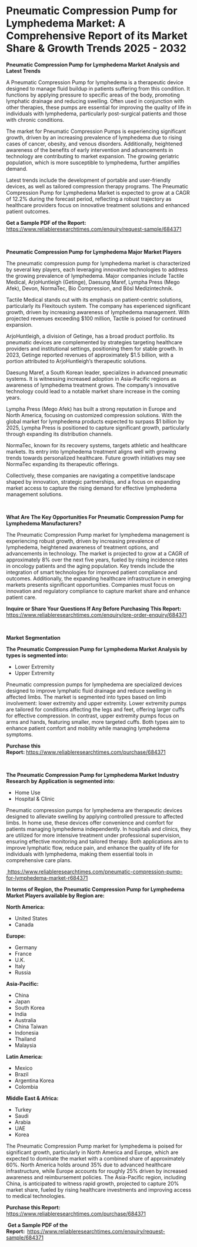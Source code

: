 <p><h1>Pneumatic Compression Pump for Lymphedema Market: A Comprehensive Report of its Market Share & Growth Trends 2025 - 2032</h1></p><p><strong>Pneumatic Compression Pump for Lymphedema Market Analysis and Latest Trends</strong></p>
<p><p>A Pneumatic Compression Pump for lymphedema is a therapeutic device designed to manage fluid buildup in patients suffering from this condition. It functions by applying pressure to specific areas of the body, promoting lymphatic drainage and reducing swelling. Often used in conjunction with other therapies, these pumps are essential for improving the quality of life in individuals with lymphedema, particularly post-surgical patients and those with chronic conditions.</p><p>The market for Pneumatic Compression Pumps is experiencing significant growth, driven by an increasing prevalence of lymphedema due to rising cases of cancer, obesity, and venous disorders. Additionally, heightened awareness of the benefits of early intervention and advancements in technology are contributing to market expansion. The growing geriatric population, which is more susceptible to lymphedema, further amplifies demand.</p><p>Latest trends include the development of portable and user-friendly devices, as well as tailored compression therapy programs. The Pneumatic Compression Pump for Lymphedema Market is expected to grow at a CAGR of 12.2% during the forecast period, reflecting a robust trajectory as healthcare providers focus on innovative treatment solutions and enhanced patient outcomes.</p></p>
<p><strong>Get a Sample PDF of the Report:&nbsp;</strong> <a href="https://www.reliableresearchtimes.com/enquiry/request-sample/684371?utm_campaign=2940&utm_medium=2&utm_source=Github&utm_content=ia&utm_term=13042025&utm_id=pneumatic-compression-pump-for-lymphedema">https://www.reliableresearchtimes.com/enquiry/request-sample/684371</a></p>
<p>&nbsp;</p>
<p><strong>Pneumatic Compression Pump for Lymphedema Major Market Players</strong></p>
<p><p>The pneumatic compression pump for lymphedema market is characterized by several key players, each leveraging innovative technologies to address the growing prevalence of lymphedema. Major companies include Tactile Medical, ArjoHuntleigh (Getinge), Daesung Maref, Lympha Press (Mego Afek), Devon, NormaTec, Bio Compression, and Bösl Medizintechnik.</p><p>Tactile Medical stands out with its emphasis on patient-centric solutions, particularly its Flexitouch system. The company has experienced significant growth, driven by increasing awareness of lymphedema management. With projected revenues exceeding $100 million, Tactile is poised for continued expansion.</p><p>ArjoHuntleigh, a division of Getinge, has a broad product portfolio. Its pneumatic devices are complemented by strategies targeting healthcare providers and institutional settings, positioning them for stable growth. In 2023, Getinge reported revenues of approximately $1.5 billion, with a portion attributed to ArjoHuntleigh’s therapeutic solutions.</p><p>Daesung Maref, a South Korean leader, specializes in advanced pneumatic systems. It is witnessing increased adoption in Asia-Pacific regions as awareness of lymphedema treatment grows. The company’s innovative technology could lead to a notable market share increase in the coming years.</p><p>Lympha Press (Mego Afek) has built a strong reputation in Europe and North America, focusing on customized compression solutions. With the global market for lymphedema products expected to surpass $1 billion by 2025, Lympha Press is positioned to capture significant growth, particularly through expanding its distribution channels.</p><p>NormaTec, known for its recovery systems, targets athletic and healthcare markets. Its entry into lymphedema treatment aligns well with growing trends towards personalized healthcare. Future growth initiatives may see NormaTec expanding its therapeutic offerings.</p><p>Collectively, these companies are navigating a competitive landscape shaped by innovation, strategic partnerships, and a focus on expanding market access to capture the rising demand for effective lymphedema management solutions.</p></p>
<p>&nbsp;</p>
<p><strong>What Are The Key Opportunities For Pneumatic Compression Pump for Lymphedema Manufacturers?</strong></p>
<p><p>The Pneumatic Compression Pump market for lymphedema management is experiencing robust growth, driven by increasing prevalence of lymphedema, heightened awareness of treatment options, and advancements in technology. The market is projected to grow at a CAGR of approximately 8% over the next five years, fueled by rising incidence rates in oncology patients and the aging population. Key trends include the integration of smart technologies for improved patient compliance and outcomes. Additionally, the expanding healthcare infrastructure in emerging markets presents significant opportunities. Companies must focus on innovation and regulatory compliance to capture market share and enhance patient care.</p></p>
<p><strong>Inquire or Share Your Questions If Any Before Purchasing This Report:</strong> <a href="https://www.reliableresearchtimes.com/enquiry/pre-order-enquiry/684371?utm_campaign=2940&utm_medium=2&utm_source=Github&utm_content=ia&utm_term=13042025&utm_id=pneumatic-compression-pump-for-lymphedema">https://www.reliableresearchtimes.com/enquiry/pre-order-enquiry/684371</a></p>
<p>&nbsp;</p>
<p><strong>Market Segmentation</strong></p>
<p><strong>The Pneumatic Compression Pump for Lymphedema Market Analysis by types is segmented into:</strong></p>
<p><ul><li>Lower Extremity</li><li>Upper Extremity</li></ul></p>
<p><p>Pneumatic compression pumps for lymphedema are specialized devices designed to improve lymphatic fluid drainage and reduce swelling in affected limbs. The market is segmented into types based on limb involvement: lower extremity and upper extremity. Lower extremity pumps are tailored for conditions affecting the legs and feet, offering larger cuffs for effective compression. In contrast, upper extremity pumps focus on arms and hands, featuring smaller, more targeted cuffs. Both types aim to enhance patient comfort and mobility while managing lymphedema symptoms.</p></p>
<p><strong>Purchase this Report:&nbsp;</strong><a href="https://www.reliableresearchtimes.com/purchase/684371?utm_campaign=2940&utm_medium=2&utm_source=Github&utm_content=ia&utm_term=13042025&utm_id=pneumatic-compression-pump-for-lymphedema">https://www.reliableresearchtimes.com/purchase/684371</a></p>
<p>&nbsp;</p>
<p><strong>The Pneumatic Compression Pump for Lymphedema Market Industry Research by Application is segmented into:</strong></p>
<p><ul><li>Home Use</li><li>Hospital & Clinic</li></ul></p>
<p><p>Pneumatic compression pumps for lymphedema are therapeutic devices designed to alleviate swelling by applying controlled pressure to affected limbs. In home use, these devices offer convenience and comfort for patients managing lymphedema independently. In hospitals and clinics, they are utilized for more intensive treatment under professional supervision, ensuring effective monitoring and tailored therapy. Both applications aim to improve lymphatic flow, reduce pain, and enhance the quality of life for individuals with lymphedema, making them essential tools in comprehensive care plans.</p></p>
<p><a href="https://www.reliableresearchtimes.com/pneumatic-compression-pump-for-lymphedema-market-r684371?utm_campaign=2940&utm_medium=2&utm_source=Github&utm_content=ia&utm_term=13042025&utm_id=pneumatic-compression-pump-for-lymphedema">&nbsp;https://www.reliableresearchtimes.com/pneumatic-compression-pump-for-lymphedema-market-r684371</a></p>
<p><strong>In terms of Region, the Pneumatic Compression Pump for Lymphedema Market Players available by Region are:</strong></p>
<p>
    <p> <strong> North America: </strong>
        <ul>
            <li>United States</li>
            <li>Canada</li>
        </ul>
        </p> 
    <p> <strong> Europe: </strong>
        <ul>
            <li>Germany</li>
            <li>France</li>
            <li>U.K.</li>
            <li>Italy</li>
            <li>Russia</li>
        </ul>
        </p> 
    <p> <strong> Asia-Pacific: </strong>
        <ul>
            <li>China</li>
            <li>Japan</li>
            <li>South Korea</li>
            <li>India</li>
            <li>Australia</li>
            <li>China Taiwan</li>
            <li>Indonesia</li>
            <li>Thailand</li>
            <li>Malaysia</li>
        </ul>
        </p> 
    <p> <strong> Latin America: </strong>
        <ul>
            <li>Mexico</li>
            <li>Brazil</li>
            <li>Argentina Korea</li>
            <li>Colombia</li>
        </ul>
        </p> 
    <p> <strong> Middle East & Africa: </strong>
        <ul>
            <li>Turkey</li>
            <li>Saudi</li>
            <li>Arabia</li>
            <li>UAE</li>
            <li>Korea</li>
        </ul>
    </p>
    </p>
<p><p>The Pneumatic Compression Pump market for lymphedema is poised for significant growth, particularly in North America and Europe, which are expected to dominate the market with a combined share of approximately 60%. North America holds around 35% due to advanced healthcare infrastructure, while Europe accounts for roughly 25% driven by increased awareness and reimbursement policies. The Asia-Pacific region, including China, is anticipated to witness rapid growth, projected to capture 20% market share, fueled by rising healthcare investments and improving access to medical technologies.</p></p>
<p><strong>Purchase this Report: </strong><a href="https://www.reliableresearchtimes.com/purchase/684371?utm_campaign=2940&utm_medium=2&utm_source=Github&utm_content=ia&utm_term=13042025&utm_id=pneumatic-compression-pump-for-lymphedema">https://www.reliableresearchtimes.com/purchase/684371</a></p>
<p>&nbsp;<strong>Get a Sample PDF of the Report:&nbsp;&nbsp;</strong><a href="https://www.reliableresearchtimes.com/enquiry/request-sample/684371?utm_campaign=2940&utm_medium=2&utm_source=Github&utm_content=ia&utm_term=13042025&utm_id=pneumatic-compression-pump-for-lymphedema">https://www.reliableresearchtimes.com/enquiry/request-sample/684371</a></p>
<p><strong></strong></p>
<p><p></p><p></p><p></p></p>